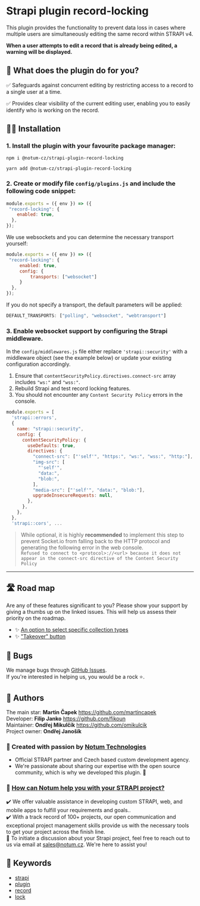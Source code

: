 # Strapi plugin record-locking

This plugin provides the functionality to prevent data loss in cases where multiple users are simultaneously editing the same record within STRAPI v4.

**When a user attempts to edit a record that is already being edited, a warning will be displayed.**


## 🙉 What does the plugin do for you?

✅ Safeguards against concurrent editing by restricting access to a record to a single user at a time.

✅ Provides clear visibility of the current editing user, enabling you to easily identify who is working on the record.
## 🧑‍💻 Installation   

### 1. Install the plugin with your favourite package manager:  

```
npm i @notum-cz/strapi-plugin-record-locking
```
```
yarn add @notum-cz/strapi-plugin-record-locking
```
### 2. Create or modify file `config/plugins.js` and include the following code snippet:

```js
module.exports = ({ env }) => ({
 "record-locking": {
    enabled: true,
  },
});
```

We use websockets and you can determine the necessary transport yourself:
```js
module.exports = ({ env }) => ({
 "record-locking": {
     enabled: true,
     config: {
         transports: ["websocket"]
     }
  },
});
```

If you do not specify a transport, the default parameters will be applied:
```js
DEFAULT_TRANSPORTS: ["polling", "websocket", "webtransport"]
```


### 3. Enable websocket support by configuring the Strapi middleware.

In the `config/middlewares.js` file either replace `'strapi::security'` with  a middleware object (see the example below) or update your existing configuration accordingly.
1. Ensure that `contentSecurityPolicy.directives.connect-src` array includes `"ws:"` and `"wss:"`.  
2. Rebuild Strapi and test record locking features.
3. You should not encounter any `Content Security Policy` errors in the console.

```js
module.exports = [
  'strapi::errors',
  {
    name: "strapi::security",
    config: {
      contentSecurityPolicy: {
        useDefaults: true,
        directives: {
          "connect-src": ["'self'", "https:", "ws:", "wss:", "http:"],
          "img-src": [
            "'self'",
            "data:",
            "blob:",
          ],
          "media-src": ["'self'", "data:", "blob:"],
          upgradeInsecureRequests: null,
        },
      },
    },
  },
  'strapi::cors', ...
```
> While optional, it is highly **recommended** to implement this step to prevent Socket.io from falling back to the HTTP protocol and generating the following error in the web console.  
`Refused to connect to <protocol>://<url> because it does not appear in the connect-src directive of the Content Security Policy`

---
## 🛣️ Road map

Are any of these features significant to you? Please show your support by giving a thumbs up on the linked issues. This will help us assess their priority on the roadmap.

- ✨ [An option to select specific collection types](https://github.com/notum-cz/strapi-plugin-record-locking/issues/46)
- ✨ ["Takeover" button](https://github.com/notum-cz/strapi-plugin-record-locking/issues/47)


## 🐛 Bugs

We manage bugs through [GitHub Issues](https://github.com/notum-cz/strapi-plugin-record-locking/issues). <br>
If you're interested in helping us, you would be a rock ⭐.

## 🧔 Authors

The main star: **Martin Čapek** https://github.com/martincapek <br>
Developer: **Filip Janko** https://github.com/fikoun <br>
Maintainer: **Ondřej Mikulčík** https://github.com/omikulcik <br>
Project owner: **Ondřej Janošík** <br>

### 🚀 Created with passion by [Notum Technologies](https://notum.cz/en)

- Official STRAPI partner and Czech based custom development agency.
- We're passionate about sharing our expertise with the open source community, which is why we developed this plugin. 🖤

### 🎯 [How can Notum help you with your STRAPI project?](https://notum.cz/en/strapi/)

✔️ We offer valuable assistance in developing custom STRAPI, web, and mobile apps to fulfill your requirements and goals.. <br>
✔️ With a track record of 100+ projects, our open communication and exceptional project management skills provide us with the necessary tools to get your project across the finish line.<br>
📅 To initiate a discussion about your Strapi project, feel free to reach out to us via email at sales@notum.cz. We're here to assist you!

## 🔑 Keywords

- [strapi](https://www.npmjs.com/search?q=keywords:strapi)
- [plugin](https://www.npmjs.com/search?q=keywords:plugin)
- [record](https://www.npmjs.com/search?q=keywords:record)
- [lock](https://www.npmjs.com/search?q=keywords:lock)
